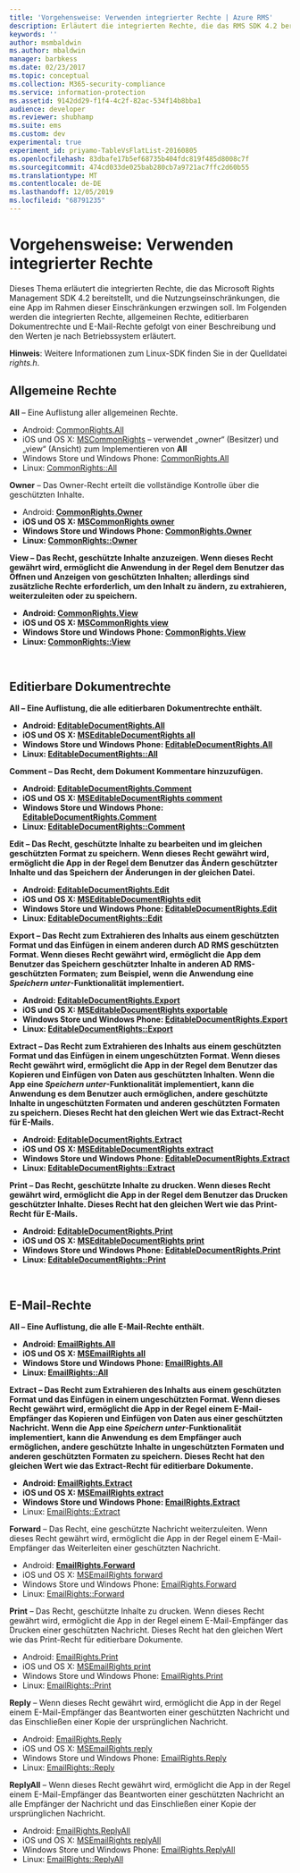 ```yaml
---
title: 'Vorgehensweise: Verwenden integrierter Rechte | Azure RMS'
description: Erläutert die integrierten Rechte, die das RMS SDK 4.2 bereitstellt, und die Nutzungseinschränkungen, die eine App im Rahmen dieser Einschränkungen erzwingen soll.
keywords: ''
author: msmbaldwin
ms.author: mbaldwin
manager: barbkess
ms.date: 02/23/2017
ms.topic: conceptual
ms.collection: M365-security-compliance
ms.service: information-protection
ms.assetid: 9142dd29-f1f4-4c2f-82ac-534f14b8bba1
audience: developer
ms.reviewer: shubhamp
ms.suite: ems
ms.custom: dev
experimental: true
experiment_id: priyamo-TableVsFlatList-20160805
ms.openlocfilehash: 83dbafe17b5ef68735b404fdc819f485d8008c7f
ms.sourcegitcommit: 474cd033de025bab280cb7a9721ac7ffc2d60b55
ms.translationtype: MT
ms.contentlocale: de-DE
ms.lasthandoff: 12/05/2019
ms.locfileid: "68791235"
---
```

# <a name="how-to-use-built-in-rights"></a>Vorgehensweise: Verwenden integrierter Rechte

Dieses Thema erläutert die integrierten Rechte, die das Microsoft Rights Management SDK 4.2 bereitstellt, und die Nutzungseinschränkungen, die eine App im Rahmen dieser Einschränkungen erzwingen soll. Im Folgenden werden die integrierten Rechte, allgemeinen Rechte, editierbaren Dokumentrechte und E-Mail-Rechte gefolgt von einer Beschreibung und den Werten je nach Betriebssystem erläutert.

**Hinweis**: Weitere Informationen zum Linux-SDK finden Sie in der Quelldatei *rights.h*.

## <a name="common-rights"></a>Allgemeine Rechte

**All** – Eine Auflistung aller allgemeinen Rechte.
- Android: [CommonRights.All](https://msdn.microsoft.com/library/dn758258.aspx)
- iOS und OS X: [MSCommonRights](https://msdn.microsoft.com/library/dn758314.aspx) – verwendet „owner“ (Besitzer) und „view“ (Ansicht) zum Implementieren von **All**
- Windows Store und Windows Phone: [CommonRights.All</strong>](https://msdn.microsoft.com/library/microsoft.rightsmanagement.commonrights.all.aspx)
- Linux: [CommonRights::All](https://azuread.github.io/rms-sdk-for-cpp/classrmscore_1_1modernapi_1_1CommonRights.html)

**Owner** – Das Owner-Recht erteilt die vollständige Kontrolle über die geschützten Inhalte.
- Android: [<strong>CommonRights.Owner](https://msdn.microsoft.com/library/dn758258.aspx)
- iOS und OS X: [MSCommonRights owner](https://msdn.microsoft.com/library/dn758314.aspx)
- Windows Store und Windows Phone: [CommonRights.Owner](https://msdn.microsoft.com/library/microsoft.rightsmanagement.commonrights.owner.aspx)
- Linux: [CommonRights::Owner](https://azuread.github.io/rms-sdk-for-cpp/classrmscore_1_1modernapi_1_1CommonRights.html)

**View** – Das Recht, geschützte Inhalte anzuzeigen. Wenn dieses Recht gewährt wird, ermöglicht die Anwendung in der Regel dem Benutzer das Öffnen und Anzeigen von geschützten Inhalten; allerdings sind zusätzliche Rechte erforderlich, um den Inhalt zu ändern, zu extrahieren, weiterzuleiten oder zu speichern.

- Android: [CommonRights.View](https://msdn.microsoft.com/library/dn758258.aspx)
- iOS und OS X: [MSCommonRights view](https://msdn.microsoft.com/library/dn758314.aspx)
- Windows Store und Windows Phone: [CommonRights.View](https://msdn.microsoft.com/library/microsoft.rightsmanagement.commonrights.view.aspx)
- Linux: [CommonRights::View](https://azuread.github.io/rms-sdk-for-cpp/classrmscore_1_1modernapi_1_1CommonRights.html)</li>

 

## <a name="editable-document-rights"></a>Editierbare Dokumentrechte
**All** – Eine Auflistung, die alle editierbaren Dokumentrechte enthält.
- Android: [EditableDocumentRights.All](https://msdn.microsoft.com/library/dn758284.aspx)
- iOS und OS X: [MSEditableDocumentRights all](https://msdn.microsoft.com/library/dn758318.aspx)
- Windows Store und Windows Phone: [EditableDocumentRights.All](https://msdn.microsoft.com/library/microsoft.rightsmanagement.editabledocumentrights.all.aspx)
- Linux: [EditableDocumentRights::All](https://azuread.github.io/rms-sdk-for-cpp/classrmscore_1_1modernapi_1_1EditableDocumentRights.html)

**Comment** – Das Recht, dem Dokument Kommentare hinzuzufügen.
- Android: [EditableDocumentRights.Comment](https://msdn.microsoft.com/library/dn758284.aspx)
- iOS und OS X: [MSEditableDocumentRights comment](https://msdn.microsoft.com/library/dn758318.aspx)
- Windows Store und Windows Phone: [EditableDocumentRights.Comment](https://msdn.microsoft.com/library/microsoft.rightsmanagement.editabledocumentrights.comment.aspx)
- Linux: [EditableDocumentRights::Comment](https://azuread.github.io/rms-sdk-for-cpp/classrmscore_1_1modernapi_1_1EditableDocumentRights.html)

**Edit** – Das Recht, geschützte Inhalte zu bearbeiten und im gleichen geschützten Format zu speichern. Wenn dieses Recht gewährt wird, ermöglicht die App in der Regel dem Benutzer das Ändern geschützter Inhalte und das Speichern der Änderungen in der gleichen Datei.
- Android: [EditableDocumentRights.Edit](https://msdn.microsoft.com/library/dn758284.aspx)
- iOS und OS X: [MSEditableDocumentRights edit](https://msdn.microsoft.com/library/dn758318.aspx)
- Windows Store und Windows Phone: [EditableDocumentRights.Edit](https://msdn.microsoft.com/library/microsoft.rightsmanagement.editabledocumentrights.edit.aspx)
- Linux: [EditableDocumentRights::Edit](https://azuread.github.io/rms-sdk-for-cpp/classrmscore_1_1modernapi_1_1EditableDocumentRights.html)

**Export** – Das Recht zum Extrahieren des Inhalts aus einem geschützten Format und das Einfügen in einem anderen durch AD RMS geschützten Format. Wenn dieses Recht gewährt wird, ermöglicht die App dem Benutzer das Speichern geschützter Inhalte in anderen AD RMS-geschützten Formaten; zum Beispiel, wenn die Anwendung eine *Speichern unter*-Funktionalität implementiert.

- Android: [EditableDocumentRights.Export](https://msdn.microsoft.com/library/dn758284.aspx)
- iOS und OS X: [MSEditableDocumentRights exportable](https://msdn.microsoft.com/library/dn758318.aspx)
- Windows Store und Windows Phone: [EditableDocumentRights.Export](https://msdn.microsoft.com/library/microsoft.rightsmanagement.editabledocumentrights.export.aspx)
- Linux: [EditableDocumentRights::Export](https://azuread.github.io/rms-sdk-for-cpp/classrmscore_1_1modernapi_1_1EditableDocumentRights.html)

**Extract** – Das Recht zum Extrahieren des Inhalts aus einem geschützten Format und das Einfügen in einem ungeschützten Format. Wenn dieses Recht gewährt wird, ermöglicht die App in der Regel dem Benutzer das Kopieren und Einfügen von Daten aus geschützten Inhalten. Wenn die App eine <em>Speichern unter</em>-Funktionalität implementiert, kann die Anwendung es dem Benutzer auch ermöglichen, andere geschützte Inhalte in ungeschützten Formaten und anderen geschützten Formaten zu speichern. Dieses Recht hat den gleichen Wert wie das Extract-Recht für E-Mails.

- Android: [EditableDocumentRights.Extract](https://msdn.microsoft.com/library/dn758284.aspx)
- iOS und OS X: [MSEditableDocumentRights extract](https://msdn.microsoft.com/library/dn758318.aspx)
- Windows Store und Windows Phone: [EditableDocumentRights.Extract](https://msdn.microsoft.com/library/microsoft.rightsmanagement.editabledocumentrights.extract.aspx)
- Linux: [EditableDocumentRights::Extract](https://azuread.github.io/rms-sdk-for-cpp/classrmscore_1_1modernapi_1_1EditableDocumentRights.html)

**Print** – Das Recht, geschützte Inhalte zu drucken. Wenn dieses Recht gewährt wird, ermöglicht die App in der Regel dem Benutzer das Drucken geschützter Inhalte. Dieses Recht hat den gleichen Wert wie das Print-Recht für E-Mails.

- Android: [EditableDocumentRights.Print](https://msdn.microsoft.com/library/dn758284.aspx)
- iOS und OS X: [MSEditableDocumentRights print](https://msdn.microsoft.com/library/dn758318.aspx)
- Windows Store und Windows Phone: [EditableDocumentRights.Print](https://msdn.microsoft.com/library/microsoft.rightsmanagement.editabledocumentrights.print.aspx)
- Linux: [EditableDocumentRights::Print](https://azuread.github.io/rms-sdk-for-cpp/classrmscore_1_1modernapi_1_1EditableDocumentRights.html)

 

## <a name="email-rights"></a>E-Mail-Rechte

**All** – Eine Auflistung, die alle E-Mail-Rechte enthält.
- Android: [EmailRights.All](https://msdn.microsoft.com/library/dn758285.aspx)
- iOS und OS X: [MSEmailRights all](https://msdn.microsoft.com/library/dn758319.aspx)
- Windows Store und Windows Phone: [EmailRights.All](https://msdn.microsoft.com/library/microsoft.rightsmanagement.emailrights.all.aspx)
- Linux: [EmailRights::All](https://azuread.github.io/rms-sdk-for-cpp/classrmscore_1_1modernapi_1_1EmailRights.html)

**Extract** – Das Recht zum Extrahieren des Inhalts aus einem geschützten Format und das Einfügen in einem ungeschützten Format. Wenn dieses Recht gewährt wird, ermöglicht die App in der Regel einem E-Mail-Empfänger das Kopieren und Einfügen von Daten aus einer geschützten Nachricht. Wenn die App eine <em>Speichern unter</em>-Funktionalität implementiert, kann die Anwendung es dem Empfänger auch ermöglichen, andere geschützte Inhalte in ungeschützten Formaten und anderen geschützten Formaten zu speichern. Dieses Recht hat den gleichen Wert wie das Extract-Recht für editierbare Dokumente.

- Android: [EmailRights.Extract](https://msdn.microsoft.com/library/dn758285.aspx)
- iOS und OS X: [MSEmailRights extract](https://msdn.microsoft.com/library/dn758319.aspx)
- Windows Store und Windows Phone: [EmailRights.Extract</strong>](https://msdn.microsoft.com/library/microsoft.rightsmanagement.emailrights.extract.aspx)
- Linux: [EmailRights::Extract](https://azuread.github.io/rms-sdk-for-cpp/classrmscore_1_1modernapi_1_1EmailRights.html)

**Forward** – Das Recht, eine geschützte Nachricht weiterzuleiten. Wenn dieses Recht gewährt wird, ermöglicht die App in der Regel einem E-Mail-Empfänger das Weiterleiten einer geschützten Nachricht.
- Android: [<strong>EmailRights.Forward</strong>](https://msdn.microsoft.com/library/dn758285.aspx)
- iOS und OS X: [MSEmailRights forward](https://msdn.microsoft.com/library/dn758319.aspx)
- Windows Store und Windows Phone: [EmailRights.Forward](https://msdn.microsoft.com/library/microsoft.rightsmanagement.emailrights.forward.aspx)
- Linux: [EmailRights::Forward](https://azuread.github.io/rms-sdk-for-cpp/classrmscore_1_1modernapi_1_1EmailRights.html)

**Print** – Das Recht, geschützte Inhalte zu drucken. Wenn dieses Recht gewährt wird, ermöglicht die App in der Regel einem E-Mail-Empfänger das Drucken einer geschützten Nachricht. Dieses Recht hat den gleichen Wert wie das Print-Recht für editierbare Dokumente.

- Android: [EmailRights.Print](https://msdn.microsoft.com/library/dn758285.aspx)
- iOS und OS X: [MSEmailRights print](https://msdn.microsoft.com/library/dn758319.aspx)
- Windows Store und Windows Phone: [EmailRights.Print](https://msdn.microsoft.com/library/microsoft.rightsmanagement.emailrights.print.aspx)
- Linux: [EmailRights::Print](https://azuread.github.io/rms-sdk-for-cpp/classrmscore_1_1modernapi_1_1EmailRights.html)

**Reply** – Wenn dieses Recht gewährt wird, ermöglicht die App in der Regel einem E-Mail-Empfänger das Beantworten einer geschützten Nachricht und das Einschließen einer Kopie der ursprünglichen Nachricht.

- Android: [EmailRights.Reply](https://msdn.microsoft.com/library/dn758285.aspx)
- iOS und OS X: [MSEmailRights reply](https://msdn.microsoft.com/library/dn758319.aspx)
- Windows Store und Windows Phone: [EmailRights.Reply](https://msdn.microsoft.com/library/microsoft.rightsmanagement.emailrights.reply.aspx)
- Linux: [EmailRights::Reply](https://azuread.github.io/rms-sdk-for-cpp/classrmscore_1_1modernapi_1_1EmailRights.html)

**ReplyAll** – Wenn dieses Recht gewährt wird, ermöglicht die App in der Regel einem E-Mail-Empfänger das Beantworten einer geschützten Nachricht an alle Empfänger der Nachricht und das Einschließen einer Kopie der ursprünglichen Nachricht.

- Android: [EmailRights.ReplyAll</strong>](https://msdn.microsoft.com/library/dn758285.aspx)
- iOS und OS X: [MSEmailRights replyAll](https://msdn.microsoft.com/library/dn758319.aspx)
- Windows Store und Windows Phone: [EmailRights.ReplyAll](https://msdn.microsoft.com/library/microsoft.rightsmanagement.emailrights.replyall.aspx)
- Linux: [EmailRights::ReplyAll](https://azuread.github.io/rms-sdk-for-cpp/classrmscore_1_1modernapi_1_1EmailRights.html)
